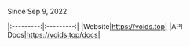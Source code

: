 Since Sep 9, 2022

|:---------:|:---------:|
|Website|https://voids.top|
|API Docs|https://voids.top/docs|

